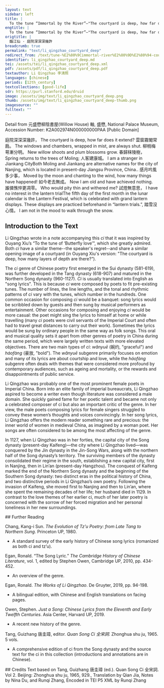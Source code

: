 ```yaml
---
layout: text
sidebar: left
title: |
  To the tune “Immortal by the River”—"The courtyard is deep, how far does it extend | 臨江仙 · 庭院深深深幾許
engtitle: |
  To the tune “Immortal by the River”—"The courtyard is deep, how far does it extend
origtitle: |
  臨江仙 · 庭院深深深幾許
breadcrumb: true
permalink: "text/li_qingzhao_courtyard_deep"
redirect_from: /text/tune-%E2%80%9Cimmortal-river%E2%80%9D%E2%80%94-courtyard-deep-how-far-does-it-extend
identifier: li_qingzhao_courtyard_deep.md
tei: /assets/tei/li_qingzhao_courtyard_deep.xml
pdf: /assets/pdf/li_qingzhao_courtyard_deep.pdf
textauthor: Li Qingzhao 李清照
languages: [chinese]
periods: [12th_century]
textcollections: [good-life]
sdr: https://purl.stanford.edu/druid 
image: /assets/img/text/li_qingzhao_courtyard_deep.png
thumb: /assets/img/text/li_qingzhao_courtyard_deep-thumb.png
imagesource: ""
fulltext: ""
---
```

 Detail from 元盛懋柳陰書屋(Willow House) 軸, 盛懋, National Palace Museum, Accession Number: K2A002974N000000000PAA [Public Domain]

   庭院深深深幾許， The courtyard is deep, how far does it extend? 雲窗霧閣常扃。 The windows and chambers, wrapped in mist, are always shut. 柳梢梅萼漸分明。 New willow shoots and plum blossoms grow. 春歸秣陵樹， Spring returns to the trees of Moling; 人客建康城。 I am a stranger in Jiankang CityBoth Moling and Jiankang are alternative names for the city of Nanjing, which is located in present-day Jiangsu Province, China.. 感月吟風多少事， Moved by the moon and chanting to the wind, how many things have happened! 如今老去無成。 Now I am old and have achieved nothing.  誰憐憔悴更凋零。 Who would pity thin and withered me? 試燈無意思， I have no interest in the lantern trialThe fifth day of the first month in the lunar calendar is the Lantern Festival, which is celebrated with grand lantern displays. These displays are practiced beforehand in “lantern trials.”, 踏雪沒心情。 I am not in the mood to walk through the snow. 
 
## Introduction to the Text 
<p>Li Qingzhao wrote in a note accompanying this <em>ci</em> that it was inspired by Ouyang Xiu’s “To the tune of ‘Butterfly love’", which she greatly admired. Both <em>ci</em> have a similar theme--the speaker's regret--and share a similar opening image of a courtyard (in Ouyang Xiu's version: "The courtyard is deep, how many layers of depth are there?”).</p> <p>The <em>ci</em> genre of Chinese poetry first emerged in the Sui dynasty (581-619), was further developed in the Tang dynasty (618-907) and matured in the Northern Song dynasty (960-1127). <em>Ci</em> is usually translated into English as "song lyrics". This is because <em>ci</em> were composed by poets to fit pre-existing tunes. The number of lines, the line lengths, and the tonal and rhythmic patterns of <em>ci</em> vary with the tunes, which number in the hundreds. One common occasion for composing <em>ci</em> would be a banquet: song lyrics would be scribbled down by guests and then sung by musical performers as entertainment. Other occasions for composing and enjoying <em>ci</em> would be more casual: the poet might sing the lyrics to himself at home or while travelling (many <em>ci</em> poets were civil servants of the Imperial Court and often had to travel great distances to carry out their work). Sometimes the lyrics would be sung by ordinary people in the same way as folk songs. This oral and musical quality sets it apart from other genres of poetry in China during the same period, which were largely written texts with more elevated objectives. There are two main types of <em>ci</em>: <em>wǎnyuē</em> (婉约, "graceful") and <em>háofàng</em> (豪放, "bold"). The <em>wǎnyuē</em> subgenre primarily focuses on emotion and many of its lyrics are about courtship and love, while the<em> háofàng</em> subgenre often deals with themes that were considered more profound by contemporary audiences, such as ageing and mortality, or the rewards and disappointments of public service.</p> <p>Li Qingzhao was probably one of the most prominent female poets in Imperial China. Born into an elite family of imperial bureaucrats, Li Qingzhao aspired to become a writer even though literature was considered a male domain. She quickly gained fame for her poetic talent and became not only a celebrated composer of ci but also an important critic of the genre. In her view, the male poets composing lyrics for female singers struggled to convey these women’s thoughts and voices convincingly. In her song lyrics, Li Qingzhao offers the modern reader something rare and precious: the inner world of women in medieval China, as imagined by a woman poet. Her songs are often considered to be among the most affecting of the genre.</p> <p>In 1127, when Li Qingzhao was in her forties, the capital city of the Song dynasty (present-day Kaifeng)—the city where Li Qingzhao lived—was conquered by the Jin dynasty in the Jin-Song Wars, along with the northern half of the Song dynasty’s territory. The surviving members of the dynasty consolidated their regime in the south, establishing a new capital city, first in Nanjing, then in Lin’an (present-day Hangzhou). The conquest of Kaifeng marked the end of the Northern Song dynasty and the beginning of the Southern Song dynasty: two distinct eras in the political history of China, and two distinctive periods in Li Qingzhao’s own poetry. Following the invasion of Kaifeng, she moved first to Nanjing and then to Lin’an, where she spent the remaining decades of her life; her husband died in 1129. In contrast to the love themes of her earlier ci, much of her later poetry is concerned with the sorrow of her forced migration and her personal loneliness in her new surroundings.</p>
## Further Reading 
<p>Chang, Kang-i Sun. <em>The Evolution of Tz’u Poetry: from Late Tang to Northern Sung</em>. Princeton UP, 1980.</p> <ul> <li>A standard survey of the early history of Chinese song lyrics (romanized as both ci and tz’u).</li> </ul> <p>Egan, Ronald. “The Song Lyric.” <em>The Cambridge History of Chinese Literature</em>, vol. 1, edited by Stephen Owen, Cambridge UP, 2010, pp. 434-452.</p> <ul> <li>An overview of the genre.</li> </ul> <p>Egan, Ronald. <em>The Works of Li Qingzhao</em>. De Gruyter, 2019, pp. 94-198.</p> <ul> <li>A bilingual edition, with Chinese and English translations on facing pages.</li> </ul> <p>Owen, Stephen. <em>Just a Song: Chinese Lyrics from the Eleventh and Early Twelfth Centuries</em>. Asia Center, Harvard UP, 2019.</p> <ul> <li>A recent new history of the genre.</li> </ul> <p>Tang, Guizhang 唐圭璋, editor. <em>Quan Song Ci 全宋詞</em>. Zhonghua shu ju, 1965. 5 vols.</p> <ul> <li>A comprehensive edition of ci from the Song dynasty and the source text for the ci in this collection (introductions and annotations are in Chinese).</li> </ul>
## Credits
Text based on Tang, Guizhang 唐圭璋 (ed.). Quan Song Ci 全宋詞. Vol 2. Beijing: Zhonghua shu ju, 1965, 929., Translation by Qian Jia, Notes by Nina Du,  and Runqi Zhang, Encoded in TEI P5 XML by Runqi Zhang
